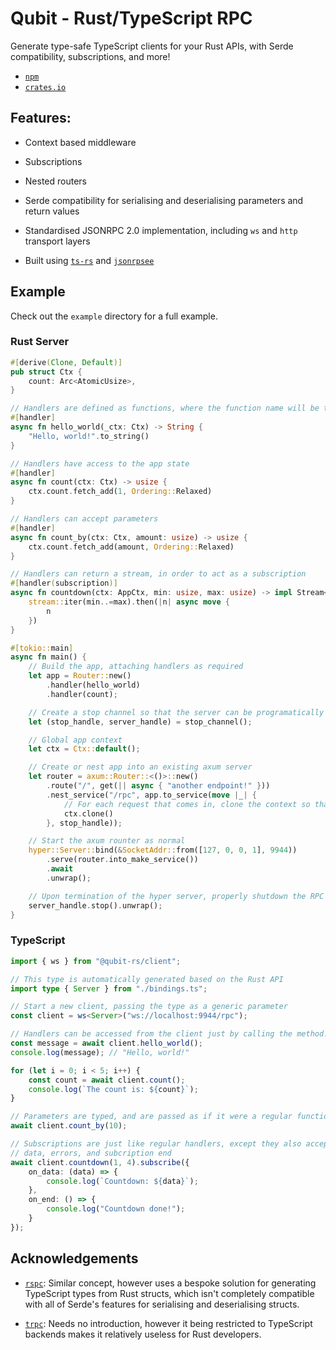 # Qubit - Rust/TypeScript RPC

Generate type-safe TypeScript clients for your Rust APIs, with Serde compatibility, subscriptions,
and more!

- [`npm`](https://www.npmjs.com/package/@qubit-rs/client)
- [`crates.io`](https://crates.io/crates/qubit)

## Features:

- Context based middleware

- Subscriptions

- Nested routers

- Serde compatibility for serialising and deserialising parameters and return values

- Standardised JSONRPC 2.0 implementation, including `ws` and `http` transport layers

- Built using [`ts-rs`](https://github.com/Aleph-Alpha/ts-rs) and
[`jsonrpsee`](https://github.com/paritytech/jsonrpsee)

## Example

Check out the `example` directory for a full example.

### Rust Server

```rs
#[derive(Clone, Default)]
pub struct Ctx {
    count: Arc<AtomicUsize>,
}

// Handlers are defined as functions, where the function name will be the name of the handler
#[handler]
async fn hello_world(_ctx: Ctx) -> String {
    "Hello, world!".to_string()
}

// Handlers have access to the app state
#[handler]
async fn count(ctx: Ctx) -> usize {
    ctx.count.fetch_add(1, Ordering::Relaxed)
}

// Handlers can accept parameters
#[handler]
async fn count_by(ctx: Ctx, amount: usize) -> usize {
    ctx.count.fetch_add(amount, Ordering::Relaxed)
}

// Handlers can return a stream, in order to act as a subscription
#[handler(subscription)]
async fn countdown(ctx: AppCtx, min: usize, max: usize) -> impl Stream<Item = usize> {
    stream::iter(min..=max).then(|n| async move {
        n
    })
}

#[tokio::main]
async fn main() {
    // Build the app, attaching handlers as required
    let app = Router::new()
        .handler(hello_world)
        .handler(count);

    // Create a stop channel so that the server can be programatically terminated
    let (stop_handle, server_handle) = stop_channel();

    // Global app context
    let ctx = Ctx::default();

    // Create or nest app into an existing axum server
    let router = axum::Router::<()>::new()
        .route("/", get(|| async { "another endpoint!" }))
        .nest_service("/rpc", app.to_service(move |_| {
            // For each request that comes in, clone the context so that it can be shared around
            ctx.clone()
        }, stop_handle));

    // Start the axum rounter as normal
    hyper::Server::bind(&SocketAddr::from([127, 0, 0, 1], 9944))
        .serve(router.into_make_service())
        .await
        .unwrap();

    // Upon termination of the hyper server, properly shutdown the RPC server
    server_handle.stop().unwrap();
}
```

### TypeScript

```ts
import { ws } from "@qubit-rs/client";

// This type is automatically generated based on the Rust API
import type { Server } from "./bindings.ts";

// Start a new client, passing the type as a generic parameter
const client = ws<Server>("ws://localhost:9944/rpc");

// Handlers can be accessed from the client just by calling the method!
const message = await client.hello_world();
console.log(message); // "Hello, world!"

for (let i = 0; i < 5; i++) {
    const count = await client.count();
    console.log(`The count is: ${count}`);
}

// Parameters are typed, and are passed as if it were a regular function
await client.count_by(10);

// Subscriptions are just like regular handlers, except they also accept life-cycle handlers for
// data, errors, and subcription end
await client.countdown(1, 4).subscribe({
	on_data: (data) => {
		console.log(`Countdown: ${data}`);
	},
	on_end: () => {
		console.log("Countdown done!");
	}
});
```

## Acknowledgements

- [`rspc`](https://github.com/oscartbeaumont/rspc): Similar concept, however uses a bespoke
solution for generating TypeScript types from Rust structs, which isn't completely compatible with
all of Serde's features for serialising and deserialising structs.

- [`trpc`](https://github.com/trpc/trpc): Needs no introduction, however it being restricted to
TypeScript backends makes it relatively useless for Rust developers.
